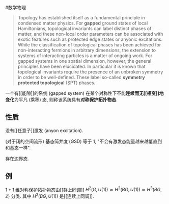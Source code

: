 #数学物理 

> Topology has established itself as a fundamental principle in condensed matter physics. For **gapped** ground states of local Hamiltonians, topological invariants can label distinct phases of matter, and these non-local order parameters can be associated with exotic features such as protected edge states or anyonic excitations. While the classification of topological phases has been achieved for non-interacting fermions in arbitrary dimensions, the extension to systems of interacting particles is a matter of ongoing work. For gapped systems in one spatial dimension, however, the general principles have been elucidated. In particular it is known that topological invariants require the presence of an unbroken symmetry in order to be well-defined. These label so-called **symmetry protected topological** (SPT) phases.

一个有[[能隙]]的系统 (gapped system) 在某个对称性下不能**连续而无[[相变]]地变化**为平凡 (乘积) 态, 则称该系统具有**对称保护拓扑物态**.

## 性质

没有[[任意子]]激发 (anyon excitation).

(对于闭的空间流形) 基态简并度 (GSD) 等于 $1$, "不会有激发态能量越来越低直到和基态一样".

存在边界态.

## 例

$1+1$ 维对称保护拓扑物态由[[群上同调]] $H^2(G,U(1))\simeq H^2(BG,U(1)) \simeq H^3(BG,\mathbb{Z})$ 分类. 其中 $H^2(BG,U(1))$ 是[[连续上同调]].